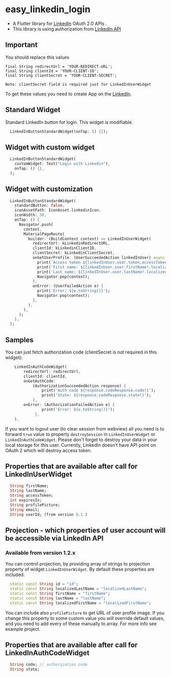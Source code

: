 # easy_linkedin_login

-   A Flutter library for  [LinkedIn](https://docs.microsoft.com/en-us/linkedin/consumer/integrations/self-serve/sign-in-with-linkedin?context=linkedin/consumer/context) OAuth 2.0 APIs .
-   This library is using authorization from [LinkedIn API](https://engineering.linkedin.com/blog/2018/12/developer-program-updates)

## Important 

You should replace this values
    
    final String redirectUrl = 'YOUR-REDIRECT-URL';
    final String clientId = 'YOUR-CLIENT-ID';
    final String clientSecret = 'YOUR-CLIENT-SECRET';

`Note: clientSecret field is required just for LinkedInUserWidget`

To get these values you need to create App on the [LinkedIn](https://www.linkedin.com/developers/apps/new).

## Standard Widget
Standard LinkedIn button for login. This widget is modifiable.
```dart
  LinkedInButtonStandardWidget(onTap: () {});
```

## Widget with custom widget
```dart
  LinkedInButtonStandardWidget(
    customWidget: Text("Login with Linkedin"),
    onTap: () {},
  );
```

## Widget with customization
```dart
  LinkedInButtonStandardWidget(
    standardButton: false,
    iconAssetPath: IconAsset.linkedinIcon,
    iconWidth: 30,
    onTap: () {
      Navigator.push(
        context,
        MaterialPageRoute(
          builder: (BuildContext context) => LinkedInUserWidget(
            redirectUrl: kLinkedinRedirectURL,
            clientId: kLinkedinClientID,
            clientSecret: kLinkedinClientSecret,
            onGetUserProfile: (UserSucceededAction linkedInUser) async {
              print('Access token ${linkedInUser.user.token.accessToken!}');
              print('First name: ${linkedInUser.user.firstName!.localized!.label!}');
              print('Last name: ${linkedInUser.user.lastName!.localized!.label!}');
              Navigator.pop(context);
            },
            onError: (UserFailedAction e) {
              print('Error: ${e.toString()}');
              Navigator.pop(context);
            },
          ),
        ),
      );
    },
  );
```
## Samples
You can just fetch authorization code (clientSecret is not required in this widget):
```dart
    LinkedInAuthCodeWidget(
        redirectUrl: redirectUrl,
        clientId: clientId,
        onGetAuthCode:
            (AuthorizationSucceededAction response) {
                print('Auth code ${response.codeResponse.code!}');
                print('State: ${response.codeResponse.state!}');
            },
        onError: (AuthorizationFailedAction e) {
                print('Error: ${e.toString()}');
             },
    ),
```

If you want to logout user (to clear session from webview) all you need is to forward ```true``` value
to property ```destroySession```  in ```LinkedInUserWidget``` or ```LinkedInAuthCodeWidget```. Please don't forget to destroy your data in your local storage for this user. Currently, LinkedIn doesn't have API point on OAuth 2 which will destroy access token.

## Properties that are available after call for LinkedInUserWidget

```dart
  String firstName;
  String lastName;
  String accessToken;
  int expiresIn;
  String profilePicture;
  String email;
  String userId; (from version 0.1.)
```
## Projection - which properties of user account will be accessible via LinkedIn API
### Available from version 1.2.x

You can control projection, by providing array of strings to projection property of widget 
`LinkedInUserWidget`. By default these properties are included: 

```dart
  static const String id = "id";
  static const String localizedLastName = "localizedLastName";
  static const String firstName = "firstName";
  static const String lastName = "lastName";
  static const String localizedFirstName = "localizedFirstName";
```

You can include also `profilePicture` to get URL of user profile image. If you change this property
to some custom value you will override default values, and you need to add every of these manually
to array. For more info see example project.

## Properties that are available after call for LinkedInAuthCodeWidget

```dart
  String code; // authorization code
  String state;
```


